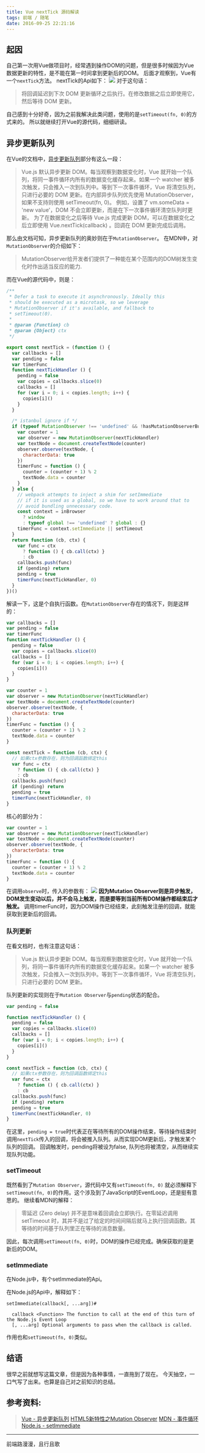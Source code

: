 ```yaml
---
title: Vue nextTick 源码解读
tags: 前端 / 随笔
date: 2016-09-25 22:21:16
---
```

## 起因
自己第一次用Vue做项目时，经常遇到操作DOM的问题，但是很多时候因为Vue数据更新的特性，是不能在第一时间拿到更新后的DOM。
后面才观察到，Vue有一个`nextTick`方法。
nextTick的Api如下：
![](http://7xoxxe.com1.z0.glb.clouddn.com/2016-09-26-11%3A08%3A41.jpg)
对于这句话：

> 将回调延迟到下次 DOM 更新循环之后执行。在修改数据之后立即使用它，然后等待 DOM 更新。

自己感到十分好奇，因为之前我解决此类问题，使用的是`setTimeout(fn, 0)`的方式来的。
所以就继续打开Vue的源代码，细细研读。

## 异步更新队列
在Vue的文档中，[异步更新队列](http://cn.vuejs.org/guide/reactivity.html#u5F02_u6B65_u66F4_u65B0_u961F_u5217)部分有这么一段：

> Vue.js 默认异步更新 DOM。每当观察到数据变化时，Vue 就开始一个队列，将同一事件循环内所有的数据变化缓存起来。如果一个 watcher 被多次触发，只会推入一次到队列中。等到下一次事件循环，Vue 将清空队列，只进行必要的 DOM 更新。在内部异步队列优先使用 MutationObserver，如果不支持则使用 setTimeout(fn, 0)。
例如，设置了 vm.someData = 'new value'，DOM 不会立即更新，而是在下一次事件循环清空队列时更新。
为了在数据变化之后等待 Vue.js 完成更新 DOM，可以在数据变化之后立即使用 Vue.nextTick(callback) 。回调在 DOM 更新完成后调用。

那么由文档可知，异步更新队列的奥妙则在于`MutationObserver`。
在MDN中，对`MutationObserver`的介绍如下：

> MutationObserver给开发者们提供了一种能在某个范围内的DOM树发生变化时作出适当反应的能力.

而在Vue的源代码中，则是：

```javascript
/**
 * Defer a task to execute it asynchronously. Ideally this
 * should be executed as a microtask, so we leverage
 * MutationObserver if it's available, and fallback to
 * setTimeout(0).
 *
 * @param {Function} cb
 * @param {Object} ctx
 */

export const nextTick = (function () {
  var callbacks = []
  var pending = false
  var timerFunc
  function nextTickHandler () {
    pending = false
    var copies = callbacks.slice(0)
    callbacks = []
    for (var i = 0; i < copies.length; i++) {
      copies[i]()
    }
  }

  /* istanbul ignore if */
  if (typeof MutationObserver !== 'undefined' && !hasMutationObserverBug) {
    var counter = 1
    var observer = new MutationObserver(nextTickHandler)
    var textNode = document.createTextNode(counter)
    observer.observe(textNode, {
      characterData: true
    })
    timerFunc = function () {
      counter = (counter + 1) % 2
      textNode.data = counter
    }
  } else {
    // webpack attempts to inject a shim for setImmediate
    // if it is used as a global, so we have to work around that to
    // avoid bundling unnecessary code.
    const context = inBrowser
      ? window
      : typeof global !== 'undefined' ? global : {}
    timerFunc = context.setImmediate || setTimeout
  }
  return function (cb, ctx) {
    var func = ctx
      ? function () { cb.call(ctx) }
      : cb
    callbacks.push(func)
    if (pending) return
    pending = true
    timerFunc(nextTickHandler, 0)
  }
})()
```

解读一下，这是个自执行函数。在`MutationObserver`存在的情况下，则是这样的：

```javascript
var callbacks = []
var pending = false
var timerFunc
function nextTickHandler () {
  pending = false
  var copies = callbacks.slice(0)
  callbacks = []
  for (var i = 0; i < copies.length; i++) {
    copies[i]()
  }
}

var counter = 1
var observer = new MutationObserver(nextTickHandler)
var textNode = document.createTextNode(counter)
observer.observe(textNode, {
  characterData: true
})
timerFunc = function () {
  counter = (counter + 1) % 2
  textNode.data = counter
}

const nextTick = function (cb, ctx) {
  // 如果ctx参数存在，则为回调函数绑定this
  var func = ctx
    ? function () { cb.call(ctx) }
    : cb
  callbacks.push(func)
  if (pending) return
  pending = true
  timerFunc(nextTickHandler, 0)
}
```

核心的部分为：

```javascript
var counter = 1
var observer = new MutationObserver(nextTickHandler)
var textNode = document.createTextNode(counter)
observer.observe(textNode, {
  characterData: true
})
timerFunc = function () {
  counter = (counter + 1) % 2
  textNode.data = counter
}
```

在调用`observe`时，传入的参数有：
![](http://7xoxxe.com1.z0.glb.clouddn.com/2016-09-26-11%3A28%3A44.jpg)
**因为Mutation Observer则是异步触发，DOM发生变动以后，并不会马上触发，而是要等到当前所有DOM操作都结束后才触发。**
调用timerFunc时，因为DOM操作已经结束，此刻触发注册的回调，就能获取到更新后的回调。

### 队列更新

在看文档时，也有注意这句话：

> Vue.js 默认异步更新 DOM。每当观察到数据变化时，Vue 就开始一个队列，将同一事件循环内所有的数据变化缓存起来。如果一个 watcher 被多次触发，只会推入一次到队列中。等到下一次事件循环，Vue 将清空队列，只进行必要的 DOM 更新。

队列更新的实现则在于`Mutation Observer`与`pending`状态的配合。

```javascript
var pending = false

function nextTickHandler () {
  pending = false
  var copies = callbacks.slice(0)
  callbacks = []
  for (var i = 0; i < copies.length; i++) {
    copies[i]()
  }
}

const nextTick = function (cb, ctx) {
  // 如果ctx参数存在，则为回调函数绑定this
  var func = ctx
    ? function () { cb.call(ctx) }
    : cb
  callbacks.push(func)
  if (pending) return
  pending = true
  timerFunc(nextTickHandler, 0)
}
```

在这里，`pending = true`时代表正在等待所有的DOM操作结束，等待操作结束时调用`nextTick`传入的回调，将会被推入队列。从而实现DOM更新后，才触发某个队列的回调。
回调触发时，pending将被设为false, 队列也将被清空，从而继续实现队列功能。

### setTimeout

既然看到了`Mutation Observer`，源代码中又有`setTimeout(fn, 0)`
就必须解释下`setTimeout(fn, 0)`的作用。这个涉及到了JavaScript的EventLoop，还是挺有意思的。
继续看MDN的解释：

> 零延迟 (Zero delay) 并不是意味着回调会立即执行。在零延迟调用 setTimeout 时，其并不是过了给定的时间间隔后就马上执行回调函数。其等待的时间基于队列里正在等待的消息数量。

因此，每次调用`setTimeout(fn, 0)`时，DOM的操作已经完成。确保获取的是更新后的DOM。

### setImmediate

在Node.js中，有个setImmediate的Api。

在Node.js的Api中，解释如下：

```
setImmediate(callback[, ...arg])#

  callback <Function> The function to call at the end of this turn of the Node.js Event Loop
  [, ...arg] Optional arguments to pass when the callback is called.
```

作用也和`setTimeout(fn, 0)`类似。

## 结语

很早之前就想写这篇文章，但是因为各种事情，一直拖到了现在。
今天抽空，一口气写了出来。也算是自己对之前知识的总结。

## 参考资料:
> [Vue - 异步更新队列](http://cn.vuejs.org/guide/reactivity.html#u5F02_u6B65_u66F4_u65B0_u961F_u5217)
> [HTML5新特性之Mutation Observer](http://www.cnblogs.com/jscode/p/3600060.html)
> [MDN - 事件循环](https://developer.mozilla.org/zh-CN/docs/Web/JavaScript/EventLoop#事件循环)
> [Node.js - setImmediate](https://npm.taobao.org/mirrors/node/latest/docs/api/timers.html#timers_setimmediate_callback_arg)

---
前端路漫漫，且行且歌